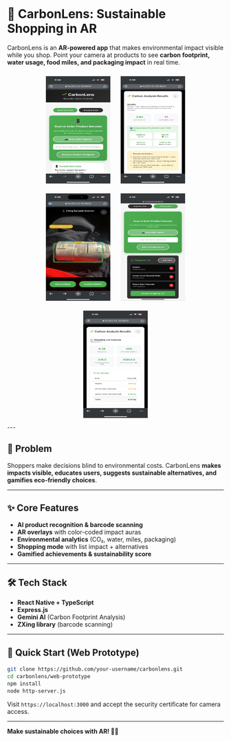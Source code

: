 # 🌱 CarbonLens: Sustainable Shopping in AR  

CarbonLens is an **AR-powered app** that makes environmental impact visible while you shop. Point your camera at products to see **carbon footprint, water usage, food miles, and packaging impact** in real time.  

<div align="center">
  <img src="images/image1.jpg" width="150" height="250" style="margin: 10px;">
  <img src="images/image2.jpg" width="150" height="250" style="margin: 10px;">
  <img src="images/image3.jpg" width="150" height="250" style="margin: 10px;">
  <img src="images/image5.jpg" width="150" height="250" style="margin: 10px;">
  <img src="images/image6.jpg" width="150" height="250" style="margin: 10px;">
</div>
---

## 🎯 Problem  
Shoppers make decisions blind to environmental costs. CarbonLens **makes impacts visible, educates users, suggests sustainable alternatives, and gamifies eco-friendly choices**.  

---

## ✨ Core Features  
- **AI product recognition & barcode scanning**  
- **AR overlays** with color-coded impact auras  
- **Environmental analytics** (CO₂, water, miles, packaging)  
- **Shopping mode** with list impact + alternatives  
- **Gamified achievements & sustainability score**  

---

## 🛠️ Tech Stack  
- **React Native + TypeScript** 
- **Express.js**   
- **Gemini AI** (Carbon Footprint Analysis)  
- **ZXing library** (barcode scanning)  

---

## 🚀 Quick Start (Web Prototype)  

```bash
git clone https://github.com/your-username/carbonlens.git
cd carbonlens/web-prototype
npm install
node http-server.js
```

Visit `https://localhost:3000` and accept the security certificate for camera access.

---

**Make sustainable choices with AR! 🌱📱**